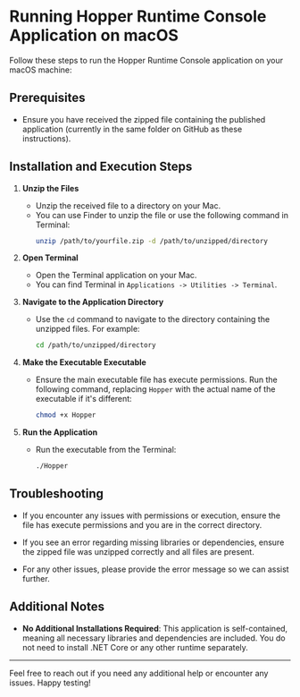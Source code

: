 # Running Hopper Runtime Console Application on macOS

Follow these steps to run the Hopper Runtime Console application on your macOS machine:

## Prerequisites

- Ensure you have received the zipped file containing the published application (currently in the same folder on GitHub as these instructions).

## Installation and Execution Steps

1. **Unzip the Files**
   - Unzip the received file to a directory on your Mac.
   - You can use Finder to unzip the file or use the following command in Terminal:
     ```sh
     unzip /path/to/yourfile.zip -d /path/to/unzipped/directory
     ```

2. **Open Terminal**
   - Open the Terminal application on your Mac.
   - You can find Terminal in `Applications -> Utilities -> Terminal`.

3. **Navigate to the Application Directory**
   - Use the `cd` command to navigate to the directory containing the unzipped files. For example:
     ```sh
     cd /path/to/unzipped/directory
     ```

4. **Make the Executable Executable**
   - Ensure the main executable file has execute permissions. Run the following command, replacing `Hopper` with the actual name of the executable if it's different:
     ```sh
     chmod +x Hopper
     ```

5. **Run the Application**
   - Run the executable from the Terminal:
     ```sh
     ./Hopper
     ```

## Troubleshooting

- If you encounter any issues with permissions or execution, ensure the file has execute permissions and you are in the correct directory.

- If you see an error regarding missing libraries or dependencies, ensure the zipped file was unzipped correctly and all files are present.

- For any other issues, please provide the error message so we can assist further.

## Additional Notes

- **No Additional Installations Required**: This application is self-contained, meaning all necessary libraries and dependencies are included. You do not need to install .NET Core or any other runtime separately.

---

Feel free to reach out if you need any additional help or encounter any issues. Happy testing!
